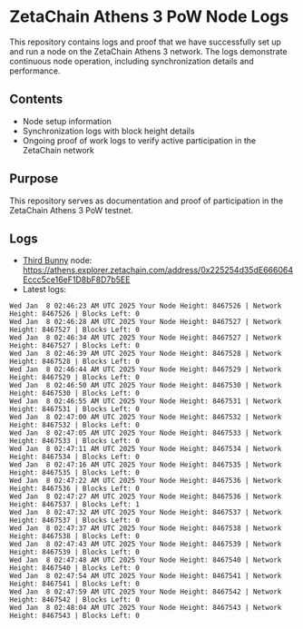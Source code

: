 # ZetaChain Athens 3 PoW Node Logs
This repository contains logs and proof that we have successfully set up and run a node on the ZetaChain Athens 3 network. The logs demonstrate continuous node operation, including synchronization details and performance.

## Contents
- Node setup information
- Synchronization logs with block height details
- Ongoing proof of work logs to verify active participation in the ZetaChain network

## Purpose
This repository serves as documentation and proof of participation in the ZetaChain Athens 3 PoW testnet.

## Logs

- [Third Bunny](https://thirdbunny.xyz/) node: https://athens.explorer.zetachain.com/address/0x225254d35dE666064Eccc5ce16eF1D8bF8D7b5EE
- Latest logs:
```
Wed Jan  8 02:46:23 AM UTC 2025 Your Node Height: 8467526 | Network Height: 8467526 | Blocks Left: 0
Wed Jan  8 02:46:28 AM UTC 2025 Your Node Height: 8467527 | Network Height: 8467527 | Blocks Left: 0
Wed Jan  8 02:46:34 AM UTC 2025 Your Node Height: 8467527 | Network Height: 8467527 | Blocks Left: 0
Wed Jan  8 02:46:39 AM UTC 2025 Your Node Height: 8467528 | Network Height: 8467528 | Blocks Left: 0
Wed Jan  8 02:46:44 AM UTC 2025 Your Node Height: 8467529 | Network Height: 8467529 | Blocks Left: 0
Wed Jan  8 02:46:50 AM UTC 2025 Your Node Height: 8467530 | Network Height: 8467530 | Blocks Left: 0
Wed Jan  8 02:46:55 AM UTC 2025 Your Node Height: 8467531 | Network Height: 8467531 | Blocks Left: 0
Wed Jan  8 02:47:00 AM UTC 2025 Your Node Height: 8467532 | Network Height: 8467532 | Blocks Left: 0
Wed Jan  8 02:47:05 AM UTC 2025 Your Node Height: 8467533 | Network Height: 8467533 | Blocks Left: 0
Wed Jan  8 02:47:11 AM UTC 2025 Your Node Height: 8467534 | Network Height: 8467534 | Blocks Left: 0
Wed Jan  8 02:47:16 AM UTC 2025 Your Node Height: 8467535 | Network Height: 8467535 | Blocks Left: 0
Wed Jan  8 02:47:22 AM UTC 2025 Your Node Height: 8467536 | Network Height: 8467536 | Blocks Left: 0
Wed Jan  8 02:47:27 AM UTC 2025 Your Node Height: 8467536 | Network Height: 8467537 | Blocks Left: 1
Wed Jan  8 02:47:32 AM UTC 2025 Your Node Height: 8467537 | Network Height: 8467537 | Blocks Left: 0
Wed Jan  8 02:47:37 AM UTC 2025 Your Node Height: 8467538 | Network Height: 8467538 | Blocks Left: 0
Wed Jan  8 02:47:43 AM UTC 2025 Your Node Height: 8467539 | Network Height: 8467539 | Blocks Left: 0
Wed Jan  8 02:47:48 AM UTC 2025 Your Node Height: 8467540 | Network Height: 8467540 | Blocks Left: 0
Wed Jan  8 02:47:54 AM UTC 2025 Your Node Height: 8467541 | Network Height: 8467541 | Blocks Left: 0
Wed Jan  8 02:47:59 AM UTC 2025 Your Node Height: 8467542 | Network Height: 8467542 | Blocks Left: 0
Wed Jan  8 02:48:04 AM UTC 2025 Your Node Height: 8467543 | Network Height: 8467543 | Blocks Left: 0
```
